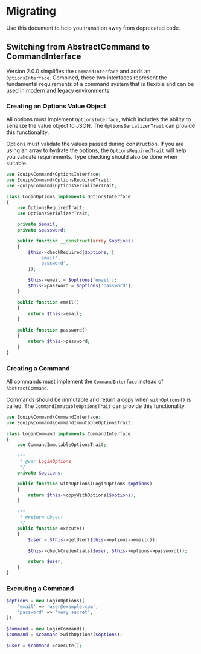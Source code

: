 Migrating
=========

Use this document to help you transition away from deprecated code.

## Switching from AbstractCommand to CommandInterface

Version 2.0.0 simplifies the `CommandInterface` and adds an `OptionsInterface`.
Combined, these two interfaces represent the fundamental requirements of a
command system that is flexible and can be used in modern and legacy environments.

### Creating an Options Value Object

All options must implement `OptionsInterface`, which includes the ability to
serialize the value object to JSON. The `OptionsSerializerTrait` can provide
this functionality.

Options must validate the values passed during construction. If you are using an
array to hydrate the options, the `OptionsRequiredTrait` will help you validate
requirements. Type checking should also be done when suitable.

```php
use Equip\Command\OptionsInterface;
use Equip\Command\OptionsRequiredTrait;
use Equip\Command\OptionsSerializerTrait;

class LoginOptions implements OptionsInterface
{
    use OptionsRequiredTrait;
    use OptionsSerializerTrait;

    private $email;
    private $password;

    public function __construct(array $options)
    {
        $this->checkRequired($options, [
            'email',
            'password',
        ]);

        $this->email = $options['email'];
        $this->password = $options['password'];
    }

    public function email()
    {
        return $this->email;
    }

    public function password()
    {
        return $this->password;
    }
}
```

### Creating a Command

All commands must implement the `CommandInterface` instead of `AbstractCommand`.

Commands should be immutable and return a copy when `withOptions()` is called.
The `CommandImmutableOptionsTrait` can provide this functionality.

```php
use Equip\Command\CommandInterface;
use Equip\Command\CommandImmutableOptionsTrait;

class LoginCommand implements CommandInterface
{
    use CommandImmutableOptionsTrait;

    /**
     * @var LoginOptions
     */
    private $options;

    public function withOptions(LoginOptions $options)
    {
        return $this->copyWithOptions($options);
    }

    /**
     * @return object
     */
    public function execute()
    {
        $user = $this->getUser($this->options->email());

        $this->checkCredentials($user, $this->options->password());

        return $user;
    }
}
```

### Executing a Command

```php
$options = new LoginOptions([
    'email' => 'user@example.com',
    'password' => 'very secret',
]);

$command = new LoginCommand();
$command = $command->withOptions($options);

$user = $command->execute();
```
